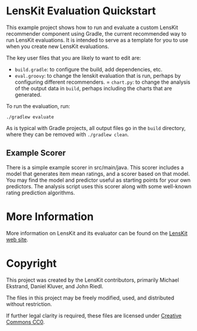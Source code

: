 # LensKit Evaluation Quickstart

This example project shows how to run and evaluate a custom LensKit recommender component using
Gradle, the current recommended way to run LensKit evaluations.  It is intended to serve as a
template for you to use when you create new LensKit evaluations.

The key user files that you are likely to want to edit are:

-   `build.gradle`: to configure the build, add dependencies, etc.
-   `eval.groovy`: to change the lenskit evaluation that is run,
    perhaps by configuring different recommenders.
=   `chart.py`: to change the analysis of the output data in `build`,
    perhaps including the charts that are generated.
  
To run the evaluation, run:

    ./gradlew evaluate

As is typical with Gradle projects, all output files go in the `build` directory, where they can
be removed with `./gradlew clean`.

## Example Scorer

There is a simple example scorer in src/main/java.  This scorer
includes a model that generates item mean ratings, and a scorer based on
that model.  You may find the model and predictor useful as starting
points for your own predictors.  The analysis script uses this
scorer along with some well-known rating prediction algorithms.

# More Information

More information on LensKit and its evaluator can be found on the [LensKit web site][web].

[web]: http://lenskit.org/documentation/

# Copyright

This project was created by the LensKit contributors, primarily Michael Ekstrand, Daniel Kluver,
and John Riedl.

The files in this project may be freely modified, used, and distributed without restriction.

If further legal clarity is required, these files are licensed under [Creative Commons CC0][CC0].

[CC0]: https://creativecommons.org/publicdomain/zero/1.0/
